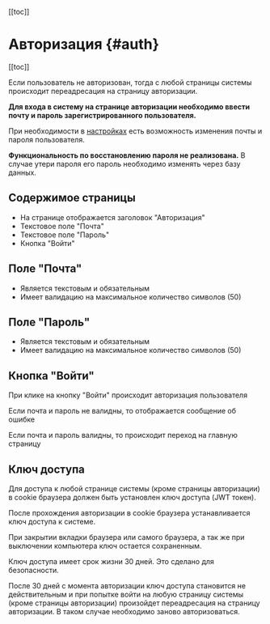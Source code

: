 [[toc]]

# Авторизация {#auth}

[[toc]]

Если пользователь не авторизован, тогда с любой страницы системы происходит переадресация на страницу авторизации.

**Для входа в систему на странице авторизации необходимо ввести почту и пароль зарегистрированного пользователя.**

При необходимости в [настройках](/docs/settings.html) есть возможность изменения почты и пароля пользователя.

**Функциональность по восстановлению пароля не реализована.** В случае утери пароля его пароль необходимо изменять через базу данных. 

## Содержимое страницы

- На странице отображается заголовок "Авторизация"
- Текстовое поле "Почта"
- Текстовое поле "Пароль"
- Кнопка "Войти"

## Поле "Почта"

- Является текстовым и обязательным
- Имеет валидацию на максимальное количество символов (50)

## Поле "Пароль"

- Является текстовым и обязательным
- Имеет валидацию на максимальное количество символов (50)

## Кнопка "Войти"

При клике на кнопку "Войти" происходит авторизация пользователя

Если почта и пароль не валидны, то отображается сообщение об ошибке

Если почта и пароль валидны, то происходит переход на главную страницу

## Ключ доступа

Для доступа к любой странице системы (кроме страницы авторизации) в cookie браузера должен быть установлен ключ доступа (JWT токен).

После прохождения авторизации в cookie браузера устанавливается ключ доступа к системе.

При закрытии вкладки браузера или самого браузера, а так же при выключении компьютера ключ остается сохраненным.

Ключ доступа имеет срок жизни 30 дней. Это сделано для безопасности.

После 30 дней с момента авторизации ключ доступа становится не действительным и при попытке войти на любую страницу системы
(кроме страницы авторизации) произойдет переадресация на страницу авторизации. В таком случае необходимо заново авторизоваться.









